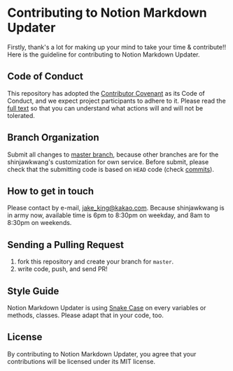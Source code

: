 # Contributing to Notion Markdown Updater
Firstly, thank's a lot for making up your mind to take your time & contribute!!   
Here is the guideline for contributing to Notion Markdown Updater. 

## Code of Conduct
This repository has adopted the [Contributor Covenant](https://www.contributor-covenant.org/) as its Code of Conduct, and we expect project participants to adhere to it. Please read the [full text](https://www.contributor-covenant.org/version/2/0/code_of_conduct/) so that you can understand what actions will and will not be tolerated.

## Branch Organization
Submit all changes to [master branch](https://github.com/shinjawkwang/notion-markdown-updater/tree/master), because other branches are for the shinjawkwang's customization for own service. Before submit, please check that the submitting code is based on `HEAD` code (check [commits](https://github.com/shinjawkwang/notion-markdown-updater/commits/master)).

## How to get in touch
Please contact by e-mail, jake_king@kakao.com. Because shinjawkwang is in army now, available time is 6pm to 8:30pm on weekday, and 8am to 8:30pm on weekends.

## Sending a Pulling Request
1. fork this repository and create your branch for `master`.
2. write code, push, and send PR!

## Style Guide
Notion Markdown Updater is using [Snake Case](https://en.wikipedia.org/wiki/Snake_case) on every variables or methods, classes. Please adapt that in your code, too.

## License
By contributing to Notion Markdown Updater, you agree that your contributions will be licensed under its MIT license.
